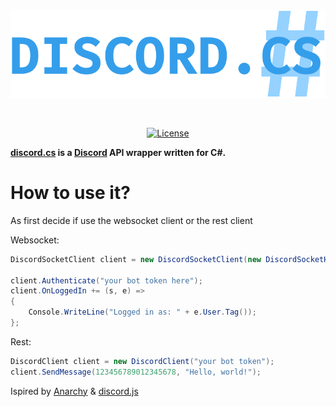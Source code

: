 <div align="center">
  <br/>
  <p>
    <a href="https://github.com/ImGqbbo/discord.cs"><img src="https://github.com/ImGqbbo/discord.cs/blob/main/images/DiscordCSLogo.png" width="600" alt="discord.cs" /></a>
  </p>
  <br/>
  <p>
    <a href="https://github.com/ImGqbbo/discord.cs/blob/main/LICENSE"><img src="https://img.shields.io/badge/License-MIT-blue.svg" alt="License" /></a>
  </p>
</div>

**[discord.cs](https://github.com/ImGqbbo/discord.cs) is a [Discord](https://www.discord.com) API wrapper written for C#.**

# How to use it?
As first decide if use the websocket client or the rest client

Websocket:
```csharp
DiscordSocketClient client = new DiscordSocketClient(new DiscordSocketHandler() { ApiVersion = ApiVersion.V9 });

client.Authenticate("your bot token here");
client.OnLoggedIn += (s, e) => 
{
    Console.WriteLine("Logged in as: " + e.User.Tag());
};
```

Rest:
```csharp
DiscordClient client = new DiscordClient("your bot token");
client.SendMessage(123456789012345678, "Hello, world!");
```

Ispired by [Anarchy](https://github.com/not-ilinked/Anarchy) & [discord.js](https://github.com/discordjs/discord.js)
